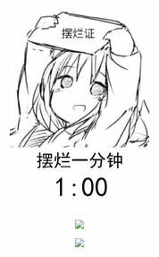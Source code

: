 <p align="center">
    <img src="img.gif" style="width: 250px; height: auto;"/>
</p>

<p align="center">
    <img src="https://github-readme-stats.vercel.app/api?username=yilozt&show_icons=true&theme=graywhite&hide_title=true&hide_border=true"/>
</p>
<p align="center">
    <img src="https://github-readme-stats.vercel.app/api/wakatime?username=yilozt&theme=graywhite&hide_border=true"/>
</p>
